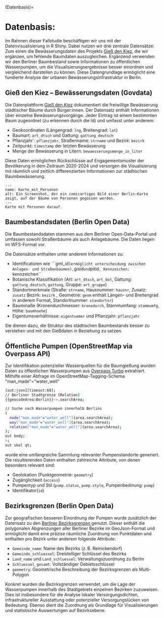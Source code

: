 (Datenbasis)=
# Datenbasis: 

Im Rahmen dieser Fallstudie beschäftigen wir uns mit der Datenvisualisierung in R Shiny. Dabei nutzen wir drei zentrale Datensätze: Zum einen die Bewässerungsdaten des Projekts <a href="https://citylab-berlin.org/en/projects/giessdenkiez/">Gieß den Kiez</a>, die wir ergänzen, um fehlende Baumdaten auszugleichen. Ergänzend verwenden wir den Berliner Baumbestand sowie Informationen zu öffentlichen Wasserpumpen, um die Visualisierungsergebnisse besser einordnen und vergleichend darstellen zu können. Diese Datengrundlage ermöglicht eine fundierte Analyse der urbanen Bewässerungsinfrastruktur in Berlin.

## Gieß den Kiez – Bewässerungsdaten (Govdata)

Die Datenplattform <a href="https://www.govdata.de/suche/daten/giess-den-kiez-nutzungsdaten" target="_blank"> Gieß den Kiez</a> dokumentiert die freiwillige Bewässerung städtischer Bäume durch Bürger:innen. Der Datensatz enthält Informationen über einzelne Bewässerungsvorgänge.
Jeder Eintrag ist einem bestimmten Baum zugeordnet (zu erkennen durch die Id) und umfasst unter anderem:

- Geokoordinaten (Längengrad: ``lng``, Breitengrad: ``lat``)
- Baumart: ``art_dtsch`` und Gattung: ``gattung_deutsch``
- Pflanzjahr`: ``pflanzjahr``, Straßenname: ``strname`` und Bezirk: ``bezirk``
- Zeitpunkt: ``timestamp`` der letzten Bewässerung
- Menge der Bewässerung in Litern: ``bewaesserungsmenge_in_liter``

Diese Daten ermöglichen Rückschlüsse auf Engagementsmuster der Bevölkerung in dem Zeitraum 2020-2024 und versorgen die Visualisierung mit räumlich und zeitlich differenzierten Informationen zur städtischen Baumbewässerung.


```{figure} _images/Karte_mit_Personen.png
---
name: Karte_mit_Personen
alt: Ein Screenshot, der ein comicartiges Bild einer Berlin-Karte zeigt, auf der Bäume von Personen gegossen werden.
---
Karte mit Personen darauf.
```

## Baumbestandsdaten (Berlin Open Data)

Die Baumbestandsdaten stammen aus dem Berliner Open-Data-Portal und umfassen sowohl Straßenbäume als auch Anlagebäume. Die Daten liegen im WFS-Format vor. 

Die Datensätze enthalten unter anderem Informationen zu:
- Identificatoren wie ```gml_id`` (ermöglicht unterscheidung zwischen Anlagen- und Straßenbäumen), ``gisid`` und ``pitid``, Kennzeichen: ``kennzeichen``
- Botanische Klassifikation (Art: ``art_dtsch``, ``art_bot``, Gattung: ``gattung_deutsch``, ``gattung``, Gruppe: ``art_gruppe``)
- Standortmerkmale (Straße: ``strname``, Hausnummer: ``hausnr``, Zusatz: ``zusatz`` Bezirk: ``bezirk`` , Geometrie: ``geom`` enthält Längen- und Breitengrad in anderem Format, Standortnummer: ``standortnr``)
- Baummaße (Kronendurchmesser: ``kronedurch``, Stammumfang: ``stammumfg``, Höhe: ``baumhoehe``)
- Eigentumsverhältnisse: ``eigentuemer`` und Pflanzjahr: ``pflanzjahr``

Sie dienen dazu, die Struktur des städtischen Baumbestands besser zu verstehen und mit den Gießdaten in Beziehung zu setzen.

## Öffentliche Pumpen (OpenStreetMap via Overpass API)

Zur Identifikation potenzieller Wasserquellen für die Baumgießung wurden Daten zu öffentlichen Wasserpumpen aus <a href="https://overpass-turbo.eu/" target="_blank">Overpass Turbo</a> extrahiert. Mithilfe einer Abfrage im OpenStreetMap-Tagging-Schema "man_made"="water_well" 

```bash
[out:json][timeout:60];
// Berliner Stadtgrenze (Relation)
{{geocodeArea:Berlin}}->.searchArea;

// Suche nach Wasserpumpen innerhalb Berlins
(
  node["man_made"="water_well"](area.searchArea);
  way["man_made"="water_well"](area.searchArea);
  relation["man_made"="water_well"](area.searchArea);
);
out body;
>;
out skel qt;
```

wurde eine umfangreiche Sammlung relevanter Pumpenstandorte generiert. Die resultierenden Daten enthalten zahlreiche Attribute, von denen besonders relevant sind:

- Geolokation (Punktgeometrie: ``geometry``)
- Zugänglichkeit (``access``)
- Pumpentyp und Stil (``pump.status``, ``pump.style``, Pumpenbedinung: ``pump``)
- Identifikator(``id``)

## Bezirksgrenzen (Berlin Open Data)

Zur geografischen besseren Einordnung der Pumpen wurde zusätzlich der Datensatz zu den <a href="https://daten.odis-berlin.de/de/dataset/bezirksgrenzen/"> Berliner Bezirksgrenzen </a> genutzt. Dieser enthält die polygonalen Abgrenzungen aller Berliner Bezirke im GeoJson-Format und ermöglicht damit eine präzise räumliche Zuordnung von Punktdaten und enthalten pro Bezirk unter anderem folgende Attribute:
- ``Gemeinde_name``: Name des Bezirks (z. B. Reinickendorf)
- ``Gemeinde_schluessel``: Dreistelliger Schlüssel des Bezirks
- ``Land_name`` und ``Land_schluessel``: Verwaltungszuordnung zu Berlin
- ``Schluessel_gesamt``: Vollständiger Gebietsschlüssel
- ``geometry``: Geometrische Beschreibung der Bezirksgrenzen als Multi-Polygon

Konkret wurden die Bezirksgrenzen verwendet, um die Lage der Wasserpumpen innerhalb des Stadtgebiets einzelnen Bezirken zuzuweisen. Dies ist insbesondere für die Analyse lokaler Versorgungsdichten, infrastruktureller Ausstattung oder potenzieller Versorgungslücken von Bedeutung. Ebenso dient die Zuordnung als Grundlage für Visualisierungen und statistische Auswertungen auf Bezirksebene.

